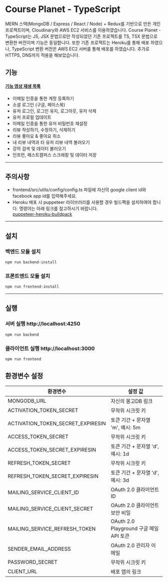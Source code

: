 # Course Planet - TypeScript

MERN 스택(MongoDB / Express / React / Node) + Redux를 기반으로 만든 개인 프로젝트이며, Cloudinary와 AWS EC2 서비스를 이용하였습니다. Course Planet - TypeScript는 JS, JSX 문법으로만 작성되었던 기존 프로젝트를 TS, TSX 문법으로 변환한 버전이며 기능은 동일합니다. 또한 기존 프로젝트는 Heroku를 통해 배포 하였으나, TypeScript 변환 버전은 AWS EC2 서버를 통해 배포를 하였습니다. 추가로 HTTPS, DNS까지 적용을 해보았습니다.

## 기능

#### [**기능 영상 재생 목록**](https://youtube.com/playlist?list=PLteiTo_UvJUBwK0_CbmUCfiE7IJ036FT1)

- 이메일 인증을 통한 계정 등록하기
- 소셜 로그인 (구글, 페이스북)
- 유저 로그인, 로그인 유지, 로그아웃, 유저 삭제
- 유저 프로필 업데이트
- 이메일 인증을 통한 유저 비밀번호 재설정
- 리뷰 작성하기, 수정하기, 삭제하기
- 리뷰 좋아요 & 좋아요 취소
- 내 리뷰 내역과 타 유저 리뷰 내역 불러오기
- 강의 검색 및 데이터 불러오기
- 인프런, 패스트캠퍼스 스크래핑 및 데이터 저장

---

## 주의사항

- frontend/src/utils/config/config.ts 파일에 자신의 google client id와 facebook app id를 입력해주세요.
- Heroku 배포 시 puppeteer 라이브러리를 사용할 경우 빌드팩을 설치하여야 합니다. 명령어는 아래 링크를 참고하시기 바랍니다.<br>
  [puppeteer-heroku-buildpack](https://elements.heroku.com/buildpacks/jontewks/puppeteer-heroku-buildpack)

---

## 설치

### 백엔드 모듈 설치

```bash
npm run backend-install
```

### 프론트엔드 모듈 설치

```bash
npm run frontend-install
```

---

## 실행

### 서버 실행 http://localhost:4250

```bash
npm run backend
```

### 클라이언트 실행 http://localhost:3000

```bash
npm run frontend
```

## 환경변수 설정

| 환경변수                      | 설정 값                                 |
| ----------------------------- | --------------------------------------- |
| MONGODB_URL                   | 자신의 몽고DB 링크                      |
| ACTIVATION_TOKEN_SECRET       | 무작위 시크릿 키                        |
| ACTIVATION_TOKEN_SECRET_EXPIRESIN | 토큰 기간 + 문자열 'm', 예시: 5m    |
| ACCESS_TOKEN_SECRET           | 무작위 시크릿 키                        |
| ACCESS_TOKEN_SECRET_EXPIRESIN | 토큰 기간 + 문자열 'd', 예시: 1d         |
| REFRESH_TOKEN_SECRET          | 무작위 시크릿 키                        |
| REFRESH_TOKEN_SECRET_EXPIRESIN| 토큰 기간 + 문자열 'd', 예시: 3d         |
| MAILING_SERVICE_CLIENT_ID     | OAuth 2.0 클라이언트 ID                 |
| MAILING_SERVICE_CLIENT_SECRET | OAuth 2.0 클라이언트 보안 비밀          |
| MAILING_SERVICE_REFRESH_TOKEN | OAuth 2.0 Playground 구글 메일 API 토큰 |
| SENDER_EMAIL_ADDRESS          | OAuth 2.0 관리자 이메일                 |
| PASSWORD_SECRET               | 무작위 시크릿 키                        |
| CLIENT_URL                    | 배포 앱의 링크                          |
